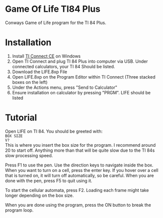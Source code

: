 # Game Of Life TI84 Plus
Conways Game of Life program for the TI 84 Plus.
# Installation
1. Install [TI Connect CE](https://education.ti.com/download/en/ed-tech/CA9C74CAD02440A69FDC7189D7E1B6C2/C00F5FB54B4644699ADF6B3B1395FAFC/TIConnectCE-5.4.0.1181.exe "TI Connect CE") on Windows
2. Open TI Connect and plug TI 84 Plus into computer via USB. Under connected calculators, your TI 84 Should be listed.
3. Download the LIFE.8xp File
4. Open LIFE.8xp on the Program Editor within TI Connect (Three stacked boxes on the left)
5. Under the Actions menu, press "Send to Calculator"
6. Ensure installation on calculator by pressing "PRGM". LIFE should be listed 

# Tutorial

Open LIFE on TI 84. You should be greeted with:<br>
`BOX SIZE
`<br>
`V?`
<br>
This is where you insert the box size for the program. I recommend around 20 to start off.  Anything more than that will be quite slow due to the TI 84s slow processing speed.

Press F1 to use the pen. Use the direction keys to navigate inside the box. When you want to turn on a cell, press the enter key.
If you hover over a cell that is turned on, it will turn off automatically, so be careful.
When you are done with the pen, press F5 to quit using it. 

To start the cellular automata, press F2. Loading each frame might take longer depending on the box size. 

When you are done using the program, press the ON button to break the program loop.
